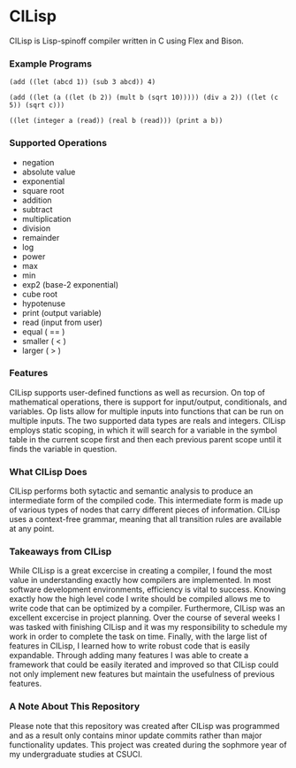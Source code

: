 # CILisp
CILisp is Lisp-spinoff compiler written in C using Flex and Bison.

### Example Programs
```
(add ((let (abcd 1)) (sub 3 abcd)) 4)
```
```
(add ((let (a ((let (b 2)) (mult b (sqrt 10))))) (div a 2)) ((let (c 5)) (sqrt c)))
```
```
((let (integer a (read)) (real b (read))) (print a b))
```

### Supported Operations
  - negation
  - absolute value
  - exponential
  - square root
  - addition
  - subtract
  - multiplication
  - division
  - remainder
  - log
  - power
  - max
  - min
  - exp2 (base-2 exponential)
  - cube root
  - hypotenuse
  - print (output variable)
  - read (input from user)
  - equal ( == )
  - smaller ( < )
  - larger ( > )
  
### Features
CILisp supports user-defined functions as well as recursion. On top of mathematical operations, 
there is support for input/output, conditionals, and variables. Op lists allow for multiple inputs into functions that can be run on multiple inputs. The two supported data types are reals and integers. CILisp employs static scoping, in which it will search for a variable in the symbol table in the current scope first and then each previous parent scope until it finds the variable in question.

### What CILisp Does
CILisp performs both sytactic and semantic analysis to produce an intermediate form of the compiled code. This intermediate
form is made up of various types of nodes that carry different pieces of information. CILisp uses a context-free grammar,
meaning that all transition rules are available at any point.

### Takeaways from CILisp
While CILisp is a great excercise in creating a compiler, I found the most value in understanding exactly how compilers are
implemented. In most software development environments, efficiency is vital to success. Knowing exactly how the high level code
I write should be compiled allows me to write code that can be optimized by a compiler. Furthermore, CILisp was an excellent
excercise in project planning. Over the course of several weeks I was tasked with finishing CILisp and it was my responsibility
to schedule my work in order to complete the task on time. Finally, with the large list of features in CILisp, I learned how
to write robust code that is easily expandable. Through adding many features I was able to create a framework that could be
easily iterated and improved so that CILisp could not only implement new features but maintain the usefulness of previous features.

### A Note About This Repository
Please note that this repository was created after CILisp was programmed and as a result only contains minor update commits rather than major functionality updates. This project was created during the sophmore year of my undergraduate studies at
CSUCI.
